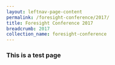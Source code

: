 ```yaml
---
layout: leftnav-page-content 
permalink: /foresight-conference/2017/ 
title: Foresight Conference 2017
breadcrumb: 2017
collection_name: foresight-conference
---
```


### This is a test page
